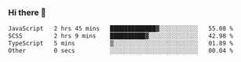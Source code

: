 ### Hi there 👋

<!--START_SECTION:waka-->

```txt
JavaScript   2 hrs 45 mins   █████████████▓░░░░░░░░░░░   55.08 %
SCSS         2 hrs 9 mins    ██████████▓░░░░░░░░░░░░░░   42.98 %
TypeScript   5 mins          ▒░░░░░░░░░░░░░░░░░░░░░░░░   01.89 %
Other        0 secs          ░░░░░░░░░░░░░░░░░░░░░░░░░   00.04 %
```

<!--END_SECTION:waka-->
